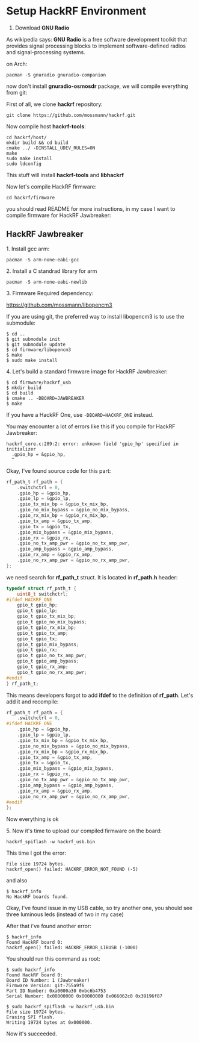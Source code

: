 # Setup HackRF Environment

1. Download **GNU Radio**

As wikipedia says: **GNU Radio** is a free software development 
toolkit that provides signal processing blocks to implement 
software-defined radios and signal-processing systems.

on Arch: 

```
pacman -S gnuradio gnuradio-companion 
```

now don't install **gnuradio-osmosdr** package, we will compile
everything from git:

First of all, we clone **hackrf** repository:

```
git clone https://github.com/mossmann/hackrf.git
```

Now compile host **hackrf-tools**:

```
cd hackrf/host/
mkdir build && cd build
cmake ../ -DINSTALL_UDEV_RULES=ON
make
sudo make install
sudo ldconfig
```

This stuff will install **hackrf-tools** and **libhackrf**

Now let's compile HackRF firmware:

```
cd hackrf/firmware
```

you should read README for more instructions, in my case
I want to compile firmware for HackRF Jawbreaker:

## HackRF Jawbreaker

1\. Install gcc arm:

```
pacman -S arm-none-eabi-gcc
```

2\. Install a C standrad library for arm

```
pacman -S arm-none-eabi-newlib
```

3\. Firmware Required dependency:

https://github.com/mossmann/libopencm3

If you are using git, the preferred way to install libopencm3 is to 
use the submodule:

```
$ cd ..
$ git submodule init
$ git submodule update
$ cd firmware/libopencm3
$ make
$ sudo make install
```

4\. Let's build a standard firmware image for HackRF Jawbreaker:


```
$ cd firmware/hackrf_usb
$ mkdir build
$ cd build
$ cmake .. -DBOARD=JAWBREAKER
$ make
```

If you have a HackRF One, use `-DBOARD=HACKRF_ONE` instead.

You may encounter a lot of errors like this if you compile for
HackRF Jawbreaker:

```
hackrf_core.c:289:2: error: unknown field 'gpio_hp' specified in initializer
  .gpio_hp = &gpio_hp,
  ^
```

Okay, I've found source code for this part:

```c
rf_path_t rf_path = {
	.switchctrl = 0,
	.gpio_hp = &gpio_hp,
	.gpio_lp = &gpio_lp,
	.gpio_tx_mix_bp = &gpio_tx_mix_bp,
	.gpio_no_mix_bypass = &gpio_no_mix_bypass,
	.gpio_rx_mix_bp = &gpio_rx_mix_bp,
	.gpio_tx_amp = &gpio_tx_amp,
	.gpio_tx = &gpio_tx,
	.gpio_mix_bypass = &gpio_mix_bypass,
	.gpio_rx = &gpio_rx,
	.gpio_no_tx_amp_pwr = &gpio_no_tx_amp_pwr,
	.gpio_amp_bypass = &gpio_amp_bypass,
	.gpio_rx_amp = &gpio_rx_amp,
	.gpio_no_rx_amp_pwr = &gpio_no_rx_amp_pwr,
};
```

we need search for **rf_path_t** struct. It is located in 
**rf_path.h** header:

```c
typedef struct rf_path_t {
	uint8_t switchctrl;
#ifdef HACKRF_ONE
	gpio_t gpio_hp;
	gpio_t gpio_lp;
	gpio_t gpio_tx_mix_bp;
	gpio_t gpio_no_mix_bypass;
	gpio_t gpio_rx_mix_bp;
	gpio_t gpio_tx_amp;
	gpio_t gpio_tx;
	gpio_t gpio_mix_bypass;
	gpio_t gpio_rx;
	gpio_t gpio_no_tx_amp_pwr;
	gpio_t gpio_amp_bypass;
	gpio_t gpio_rx_amp;
	gpio_t gpio_no_rx_amp_pwr;
#endif
} rf_path_t;
```

This means developers forgot to add **ifdef** to the definition
of **rf_path**. Let's add it and recompile:

```c
rf_path_t rf_path = {
	.switchctrl = 0,
#ifdef HACKRF_ONE
	.gpio_hp = &gpio_hp,
	.gpio_lp = &gpio_lp,
	.gpio_tx_mix_bp = &gpio_tx_mix_bp,
	.gpio_no_mix_bypass = &gpio_no_mix_bypass,
	.gpio_rx_mix_bp = &gpio_rx_mix_bp,
	.gpio_tx_amp = &gpio_tx_amp,
	.gpio_tx = &gpio_tx,
	.gpio_mix_bypass = &gpio_mix_bypass,
	.gpio_rx = &gpio_rx,
	.gpio_no_tx_amp_pwr = &gpio_no_tx_amp_pwr,
	.gpio_amp_bypass = &gpio_amp_bypass,
	.gpio_rx_amp = &gpio_rx_amp,
	.gpio_no_rx_amp_pwr = &gpio_no_rx_amp_pwr,
#endif
};
```

Now everything is ok

5\. Now it's time to upload our compiled firmware on the board:

```
hackrf_spiflash -w hackrf_usb.bin
```

This time I got the error:

```
File size 19724 bytes.
hackrf_open() failed: HACKRF_ERROR_NOT_FOUND (-5)
```

and also

```
$ hackrf_info 
No HackRF boards found.
```

Okay, I've found issue in my USB cable, so try another one, you
should see three luminous leds (instead of two in my case)

After that i've found another error:

```
$ hackrf_info 
Found HackRF board 0:
hackrf_open() failed: HACKRF_ERROR_LIBUSB (-1000)
```

You should run this command as root:

```
$ sudo hackrf_info 
Found HackRF board 0:
Board ID Number: 1 (Jawbreaker)
Firmware Version: git-755a9f6
Part ID Number: 0xa0000a30 0xbc6b4753
Serial Number: 0x00000000 0x00000000 0x066062c8 0x39196f87
```

```
$ sudo hackrf_spiflash -w hackrf_usb.bin
File size 19724 bytes.
Erasing SPI flash.
Writing 19724 bytes at 0x000000.
```

Now it's succeeded.


